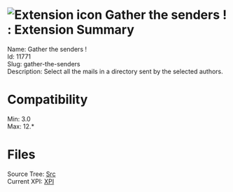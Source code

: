 # ![Extension icon](https://addons.thunderbird.net/user-media/addon_icons/11/11771-64.png?modified=1294382586) Gather the senders ! : Extension Summary

Name: Gather the senders !  
Id: 11771  
Slug: gather-the-senders  
Description: Select all the mails in a directory sent by the selected authors.
  

# Compatibility
Min: 3.0  
Max: 12.*  

# Files

Source Tree: [Src](C:/Dev/Thunderbird/ThunderKdB/xall/xOther/11771-gather-the-senders/src)  
Current XPI: [XPI](C:/Dev/Thunderbird/ThunderKdB/xall/xOther/11771-gather-the-senders/xpi)  




